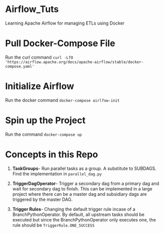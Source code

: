 # Airflow_Tuts
Learning Apache Airflow for managing ETLs using Docker

# Pull Docker-Compose File

Run the curl command `curl -LfO 'https://airflow.apache.org/docs/apache-airflow/stable/docker-compose.yaml'`
# Initialize Airflow
Run the docker command `docker-compose airlfow-init`

# Spin up the Project 

Run the command `docker-compose up`

# Concepts in this Repo
1. **TaskGroups**- Run parallel tasks as a group. A substitute to SUBDAGS. Find the implementation in `parallel_dag.py`
2. **TriggerDagOperator**- Trigger a secondary dag from a primary dag and wait for secondary dag to finish.
This can be implemented in a large project where there can be a master dag and subsidiary dags are triggered by the master DAG.

3. **Trigger Rules**- Changing the default trigger rule incase of a BranchPythonOperator. By default, all upstream tasks should be executed but since the BranchPythonOperator only executes one, the rule should be `TriggerRule.ONE_SUCCESS`